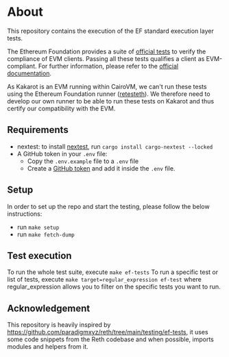 # About

This repository contains the execution of the EF standard execution layer tests.

The Ethereum Foundation provides a suite of [official tests](https://github.com/ethereum/tests) to verify the compliance of EVM clients.
Passing all these tests qualifies a client as EVM-compliant.
For further information, please refer to the [official documentation](https://ethereum-tests.readthedocs.io/en/latest/).

As Kakarot is an EVM running within CairoVM, we can't run these tests using the Ethereum Foundation runner ([retesteth](https://github.com/ethereum/retesteth)).
We therefore need to develop our own runner to be able to run these tests on Kakarot and thus certify our compatibility with the EVM.

## Requirements

- nextest: to install [nextest](https://nexte.st/index.html), run `cargo install cargo-nextest --locked`
- A GitHub token in your `.env` file:
  - Copy the `.env.example` file to a `.env` file
  - Create a [GitHub token](https://docs.github.com/en/authentication/keeping-your-account-and-data-secure/managing-your-personal-access-tokens) and add it inside the `.env` file.

## Setup

In order to set up the repo and start the testing, please follow the below
instructions:

- run `make setup`
- run `make fetch-dump`

## Test execution

To run the whole test suite, execute `make ef-tests` To run a specific test or
list of tests, execute `make target=regular_expression ef-test` where
regular_expression allows you to filter on the specific tests you want to run.

## Acknowledgement

This repository is heavily inspired by <https://github.com/paradigmxyz/reth/tree/main/testing/ef-tests>, it uses some code snippets from the Reth codebase and when possible, imports modules and helpers from it.
